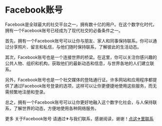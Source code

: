 # Facebook账号

Facebook是全球最大的社交平台之一，拥有数十亿的用户。在这个数字化时代，拥有一个Facebook账号已经成为了现代社交的必备条件之一。

首先，拥有一个Facebook账号可以让你与朋友、家人和同事保持联系。你可以通过分享照片、留言和私信，与他们随时保持联系，了解彼此的生活动态。

其次，Facebook账号也是一个连接世界的桥梁。在这里，你可以关注你感兴趣的公共人物、组织和机构，获取他们的最新动态和信息，与世界各地的人们建立联系。

另外，Facebook账号也是一个社交媒体的登陆通行证。许多网站和应用程序都提供了通过Facebook账号登录的选项，这样可以让你更便捷地使用这些服务，而无需频繁地注册和登录。

总之，拥有一个Facebook账号可以让你更好地融入这个数字化社会，与人保持联系，了解世界的动态，方便地使用各种网络服务。

更多 关于Facebook账号 请通过✈与我们联系，感谢阅读，谢谢！[点这✈里联系](https://ads.k02.cc)